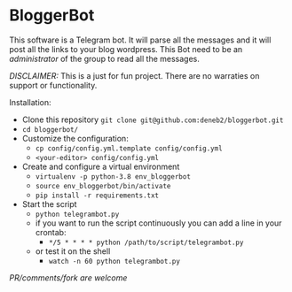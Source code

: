 # BloggerBot

This software is a Telegram bot. It will parse all the messages and it will post all the links to your blog wordpress.
This Bot need to be an _administrator_ of the group to read all the messages.

_*DISCLAIMER:*_ This is a just for fun project. There are no warraties on support or functionality.

Installation:
- Clone this repository `git clone git@github.com:deneb2/bloggerbot.git`
- `cd bloggerbot/`
- Customize the configuration:
    - `cp config/config.yml.template config/config.yml`
    - `<your-editor> config/config.yml`
- Create and configure a virtual environment
    - `virtualenv -p python-3.8 env_bloggerbot`
    - `source env_bloggerbot/bin/activate`
    - `pip install -r requirements.txt`
- Start the script
    - `python telegrambot.py`
    - if you want to run the script continuously you can add a line in your crontab:
        - `*/5 * * * * python /path/to/script/telegrambot.py`
    - or test it on the shell
        - `watch -n 60 python telegrambot.py`

_*PR/comments/fork are welcome*_

